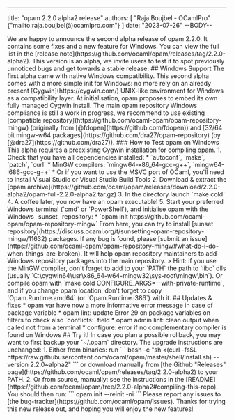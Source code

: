 -----
title: "opam 2.2.0 alpha2 release"
authors: [
  "Raja Boujbel - OCamlPro" {"mailto:raja.boujbel(à)ocamlpro.com"}
]
date: "2023-07-26"
--BODY--

<!--
_Feedback on this post is welcomed on [Discuss](https://discuss.ocaml.org/t/XXXX)!_
--!>

We are happy to announce the second alpha release of opam 2.2.0. It contains
some fixes and a new feature for Windows.  You can view the full list in the
[release note](https://github.com/ocaml/opam/releases/tag/2.2.0-alpha2).

This version is an alpha, we invite users to test it to spot previously
unnoticed bugs and get towards a stable release.

## Windows Support

The first alpha came with native Windows compatibility. This second alpha comes
with a more simple init for Windows: no more rely on an already present
[Cygwin](https://cygwin.com/) UNIX-like environment for Windows as a
compatibility layer. At initialisation, opam proposes to embed its own fully
managed Cygwin install.

The main opam repository Windows compliance is still a work in progress, we
recommend to use existing [compatible
repository](https://github.com/ocaml-opam/opam-repository-mingw) (originally
from [@fdopen](https://github.com/fdopen)) and [32/64 bit mingw-w64
packages](https://github.com/dra27/opam-repository) (by
[@dra27](https://github.com/dra27)).


### How to Test opam on Windows

This alpha requires a preexisting Cygwin installation for compiling opam.

1. Check that you have all dependencies installed:
  * `autoconf`, `make`, `patch`, `curl`
  * MinGW compilers: `mingw64-x86_64-gcc-g++`, `mingw64-i686-gcc-g++`
  * Or if you want to use the MSVC port of OCaml, you'll need to install Visual Studio or Visual Studio Build Tools
2. Download & extract the [opam archive](https://github.com/ocaml/opam/releases/download/2.2.0-alpha2/opam-full-2.2.0-alpha2.tar.gz)
3. In the directory launch `make cold`
4. A coffee later, you now have an opam executable!
5. Start your preferred Windows terminal (`cmd` or `PowerShell`), and initialise opam with the Windows _sunset_ repository:
  * `opam init https://github.com/ocaml-opam/opam-repository-mingw`

From here, you can try to install [sunset
repository](https://discuss.ocaml.org/t/sunsetting-opam-repository-mingw/11632)
packages. If any bug is found, please [submit an
issue](https://github.com/ocaml-opam/opam-repository-mingw#what-do-i-do-when-things-are-broken).
It will help opam repository maintainers to add Windows repository packages
into the main repository.

> Hint: if you use the MinGW compiler, don't forget to add to your `PATH` the
path to `libc` dlls (usually
`C:\cygwin64\usr\x86_64-w64-mingw32\sys-root\mingw\bin`). Or compile opam with
`make cold CONFIGURE_ARGS=--with-private-runtime`, and if you change opam
location, don't forget to copy `Opam.Runtime.amd64` (or `Opam.Runtime.i386`)
with it.

## Updates & fixes
  * opam var have now a more informative error message in case of package variable
  * opam lint: update Error 29 on package variables on filters to check also `conflicts:` field
  * opam admin lint: clean output when called not from a terminal
  * configure: error if no complementary compiler is found on Windows


## Try it!

In case you plan a possible rollback, you may want to first backup your
`~/.opam` directory.

The upgrade instructions are unchanged:

1. Either from binaries: run

    ```
    bash -c "sh <(curl -fsSL https://raw.githubusercontent.com/ocaml/opam/master/shell/install.sh) --version 2.2.0~alpha2"
    ```

    or download manually from [the Github "Releases" page](https://github.com/ocaml/opam/releases/tag/2.2.0-alpha2) to your PATH.

2. Or from source, manually: see the instructions in the [README](https://github.com/ocaml/opam/tree/2.2.0-alpha2#compiling-this-repo).


You should then run:
```
opam init --reinit -ni
```


Please report any issues to [the bug-tracker](https://github.com/ocaml/opam/issues).

Thanks for trying this new release out, and hoping you will enjoy the new features!
